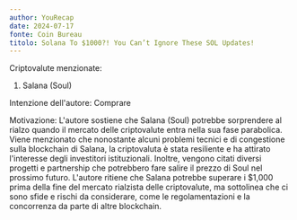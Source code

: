 ```yaml
---
author: YouRecap
date: 2024-07-17
fonte: Coin Bureau
titolo: Solana To $1000?! You Can’t Ignore These SOL Updates!
---
```


Criptovalute menzionate:
1. Salana (Soul)

Intenzione dell'autore: Comprare

Motivazione: L'autore sostiene che Salana (Soul) potrebbe sorprendere al rialzo quando il mercato delle criptovalute entra nella sua fase parabolica. Viene menzionato che nonostante alcuni problemi tecnici e di congestione sulla blockchain di Salana, la criptovaluta è stata resiliente e ha attirato l'interesse degli investitori istituzionali. Inoltre, vengono citati diversi progetti e partnership che potrebbero fare salire il prezzo di Soul nel prossimo futuro. L'autore ritiene che Salana potrebbe superare i $1,000 prima della fine del mercato rialzista delle criptovalute, ma sottolinea che ci sono sfide e rischi da considerare, come le regolamentazioni e la concorrenza da parte di altre blockchain.
